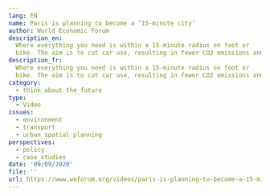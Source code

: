 ```yaml
---
lang: EN
name: Paris is planning to become a ’15-minute city’
author: World Economic Forum
description_en:
  Where everything you need is within a 15-minute radius on foot or
  bike. The aim is to cut car use, resulting in fewer CO2 emissions and cleaner air.
description_fr:
  Where everything you need is within a 15-minute radius on foot or
  bike. The aim is to cut car use, resulting in fewer CO2 emissions and cleaner air.
category:
  - think_about_the_future
type:
  - Video
issues:
  - environment
  - transport
  - urban_spatial_planning
perspectives:
  - policy
  - case_studies
date: '09/09/2020'
file: ''
url: https://www.weforum.org/videos/paris-is-planning-to-become-a-15-minute-city-897c12513b
---
```

